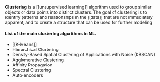**Clustering** is a [[unsupervised learning]] algorithm used to group similar objects or data points into distinct clusters. The goal of clustering is to identify patterns and relationships in the [[data]] that are not immediately apparent, and to create a structure that can be used for further modeling

#### List of the main clustering algorithms in ML:

* [[K-Means]]
* Hierarchical Clustering
* Density-Based Spatial Clustering of Applications with Noise (DBSCAN)
* Agglomerative Clustering
* Affinity Propagation
* Spectral Clustering
* Auto-encoders